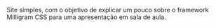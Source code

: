 Site simples, com o objetivo de explicar um pouco sobre o framework Milligram CSS para uma apresentação em sala de aula.
